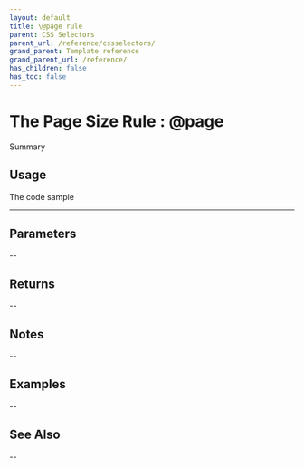 ```yaml
---
layout: default
title: \@page rule
parent: CSS Selectors
parent_url: /reference/cssselectors/
grand_parent: Template reference
grand_parent_url: /reference/
has_children: false
has_toc: false
---
```


# The Page Size Rule : @page

Summary

## Usage

 The code sample

---

## Parameters

--

## Returns 

--

## Notes


-- 

## Examples


--


## See Also


--

